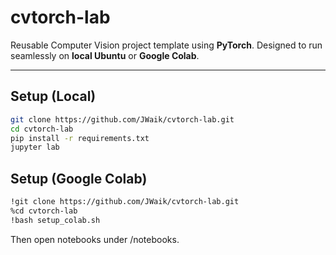 # cvtorch-lab

Reusable Computer Vision project template using **PyTorch**.
Designed to run seamlessly on **local Ubuntu** or **Google Colab**.

---

## Setup (Local)
```bash
git clone https://github.com/JWaik/cvtorch-lab.git
cd cvtorch-lab
pip install -r requirements.txt
jupyter lab
```

## Setup (Google Colab)
```bash
!git clone https://github.com/JWaik/cvtorch-lab.git
%cd cvtorch-lab
!bash setup_colab.sh
```
Then open notebooks under /notebooks.


